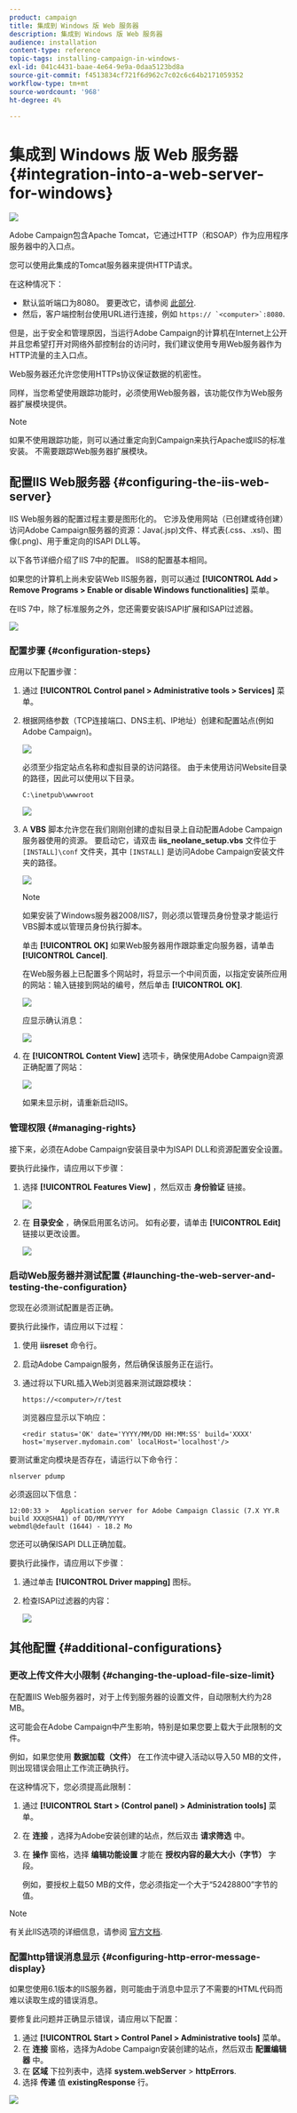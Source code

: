 ```yaml
---
product: campaign
title: 集成到 Windows 版 Web 服务器
description: 集成到 Windows 版 Web 服务器
audience: installation
content-type: reference
topic-tags: installing-campaign-in-windows-
exl-id: 041c4431-baae-4e64-9e9a-0daa5123bd8a
source-git-commit: f4513834cf721f6d962c7c02c6c64b2171059352
workflow-type: tm+mt
source-wordcount: '968'
ht-degree: 4%

---
```


# 集成到 Windows 版 Web 服务器{#integration-into-a-web-server-for-windows}

![](../../assets/v7-only.svg)

Adobe Campaign包含Apache Tomcat，它通过HTTP（和SOAP）作为应用程序服务器中的入口点。

您可以使用此集成的Tomcat服务器来提供HTTP请求。

在这种情况下：

* 默认监听端口为8080。 要更改它，请参阅 [此部分](../../installation/using/configure-tomcat.md).
* 然后，客户端控制台使用URL进行连接，例如 ```https:// `<computer>`:8080```.

但是，出于安全和管理原因，当运行Adobe Campaign的计算机在Internet上公开并且您希望打开对网络外部控制台的访问时，我们建议使用专用Web服务器作为HTTP流量的主入口点。

Web服务器还允许您使用HTTPs协议保证数据的机密性。

同样，当您希望使用跟踪功能时，必须使用Web服务器，该功能仅作为Web服务器扩展模块提供。

>[!NOTE]
>
>如果不使用跟踪功能，则可以通过重定向到Campaign来执行Apache或IIS的标准安装。 不需要跟踪Web服务器扩展模块。

## 配置IIS Web服务器 {#configuring-the-iis-web-server}

IIS Web服务器的配置过程主要是图形化的。 它涉及使用网站（已创建或待创建）访问Adobe Campaign服务器的资源：Java(.jsp)文件、样式表(.css、.xsl)、图像(.png)、用于重定向的ISAPI DLL等。

以下各节详细介绍了IIS 7中的配置。 IIS8的配置基本相同。

如果您的计算机上尚未安装Web IIS服务器，则可以通过 **[!UICONTROL Add > Remove Programs > Enable or disable Windows functionalities]** 菜单。

在IIS 7中，除了标准服务之外，您还需要安装ISAPI扩展和ISAPI过滤器。

![](assets/s_ncs_install_iis7_isapi.png)

### 配置步骤 {#configuration-steps}

应用以下配置步骤：

1. 通过 **[!UICONTROL Control panel > Administrative tools > Services]** 菜单。
1. 根据网络参数（TCP连接端口、DNS主机、IP地址）创建和配置站点(例如Adobe Campaign)。

   ![](assets/s_ncs_install_iis7_add_site.png)

   必须至少指定站点名称和虚拟目录的访问路径。 由于未使用访问Website目录的路径，因此可以使用以下目录。

   ```
   C:\inetpub\wwwroot
   ```

   ![](assets/s_ncs_install_iis7_parameters_step1.png)

1. A **VBS** 脚本允许您在我们刚刚创建的虚拟目录上自动配置Adobe Campaign服务器使用的资源。 要启动它，请双击 **iis_neolane_setup.vbs** 文件位于 `[INSTALL]\conf` 文件夹，其中 `[INSTALL]` 是访问Adobe Campaign安装文件夹的路径。

   ![](assets/s_ncs_install_iis7_parameters_step2.png)

   >[!NOTE]
   >
   >如果安装了Windows服务器2008/IIS7，则必须以管理员身份登录才能运行VBS脚本或以管理员身份执行脚本。

   单击 **[!UICONTROL OK]** 如果Web服务器用作跟踪重定向服务器，请单击 **[!UICONTROL Cancel]**.

   在Web服务器上已配置多个网站时，将显示一个中间页面，以指定安装所应用的网站：输入链接到网站的编号，然后单击 **[!UICONTROL OK]**.

   ![](assets/s_ncs_install_iis7_parameters_step3.png)

   应显示确认消息：

   ![](assets/s_ncs_install_iis7_parameters_step7.png)

1. 在 **[!UICONTROL Content View]** 选项卡，确保使用Adobe Campaign资源正确配置了网站：

   ![](assets/s_ncs_install_iis7_parameters_step6.png)

   如果未显示树，请重新启动IIS。

### 管理权限 {#managing-rights}

接下来，必须在Adobe Campaign安装目录中为ISAPI DLL和资源配置安全设置。

要执行此操作，请应用以下步骤：

1. 选择 **[!UICONTROL Features View]** ，然后双击 **身份验证** 链接。

   ![](assets/s_ncs_install_iis7_parameters_step8.png)

1. 在 **目录安全** ，确保启用匿名访问。 如有必要，请单击 **[!UICONTROL Edit]** 链接以更改设置。

   ![](assets/s_ncs_install_iis7_parameters_step9.png)

### 启动Web服务器并测试配置 {#launching-the-web-server-and-testing-the-configuration}

您现在必须测试配置是否正确。

要执行此操作，请应用以下过程：

1. 使用 **iisreset** 命令行。

1. 启动Adobe Campaign服务，然后确保该服务正在运行。

1. 通过将以下URL插入Web浏览器来测试跟踪模块：

   ```
   https://<computer>/r/test
   ```

   浏览器应显示以下响应：

   ```
   <redir status='OK' date='YYYY/MM/DD HH:MM:SS' build='XXXX' host='myserver.mydomain.com' localHost='localhost'/>
   ```

要测试重定向模块是否存在，请运行以下命令行：

```
nlserver pdump
```

必须返回以下信息：

```
12:00:33 >   Application server for Adobe Campaign Classic (7.X YY.R build XXX@SHA1) of DD/MM/YYYY
webmdl@default (1644) - 18.2 Mo
```

您还可以确保ISAPI DLL正确加载。

要执行此操作，请应用以下步骤：

1. 通过单击 **[!UICONTROL Driver mapping]** 图标。
1. 检查ISAPI过滤器的内容：

   ![](assets/s_ncs_install_iis7_parameters_step11.png)

## 其他配置 {#additional-configurations}

### 更改上传文件大小限制 {#changing-the-upload-file-size-limit}

在配置IIS Web服务器时，对于上传到服务器的设置文件，自动限制大约为28 MB。

这可能会在Adobe Campaign中产生影响，特别是如果您要上载大于此限制的文件。

例如，如果您使用 **数据加载（文件）** 在工作流中键入活动以导入50 MB的文件，则出现错误会阻止工作流正确执行。

在这种情况下，您必须提高此限制：

1. 通过 **[!UICONTROL Start > (Control panel) > Administration tools]** 菜单。
1. 在 **连接** ，选择为Adobe安装创建的站点，然后双击 **请求筛选** 中。
1. 在 **操作** 窗格，选择 **编辑功能设置** 才能在 **授权内容的最大大小（字节）** 字段。

   例如，要授权上载50 MB的文件，您必须指定一个大于“52428800”字节的值。

>[!NOTE]
>
>有关此IIS选项的详细信息，请参阅 [官方文档](https://www.iis.net/configreference/system.webserver/security/requestfiltering/requestlimits).

### 配置http错误消息显示 {#configuring-http-error-message-display}

如果您使用6.1版本的IIS服务器，则可能由于消息中显示了不需要的HTML代码而难以读取生成的错误消息。

要修复此问题并正确显示错误，请应用以下配置：

1. 通过 **[!UICONTROL Start > Control Panel > Administrative tools]** 菜单。
1. 在 **连接** 窗格，选择为Adobe Campaign安装创建的站点，然后双击 **配置编辑器** 中。
1. 在 **区域** 下拉列表中，选择 **system.webServer** > **httpErrors**.
1. 选择 **传递** 值 **existingResponse** 行。

![](assets/ins_iis_httperrors.png)
